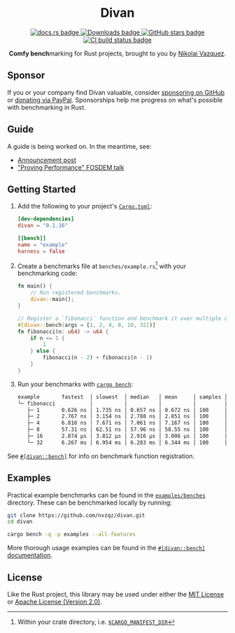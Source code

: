 <div align="center">
    <h1>Divan</h1>
    <a href="https://docs.rs/divan">
        <img src="https://img.shields.io/crates/v/divan.svg?label=docs&color=blue&logo=rust" alt="docs.rs badge">
    </a>
    <a href="https://crates.io/crates/divan">
        <img src="https://img.shields.io/crates/d/divan.svg" alt="Downloads badge">
    </a>
    <a href="https://github.com/nvzqz/divan">
        <img src="https://img.shields.io/github/stars/nvzqz/divan.svg?style=flat&color=black" alt="GitHub stars badge">
    </a>
    <a href="https://github.com/nvzqz/divan/actions/workflows/ci.yml">
        <img src="https://github.com/nvzqz/divan/actions/workflows/ci.yml/badge.svg" alt="CI build status badge">
    </a>
    <p>
        <strong>Comfy bench</strong>marking for Rust projects, brought to you by
        <a href="https://nikolaivazquez.com">Nikolai Vazquez</a>.
    </p>
</div>

## Sponsor

If you or your company find Divan valuable, consider [sponsoring on
GitHub](https://github.com/sponsors/nvzqz) or [donating via
PayPal](https://paypal.me/nvzqz). Sponsorships help me progress on what's
possible with benchmarking in Rust.

## Guide

A guide is being worked on. In the meantime, see:
- [Announcement post](https://nikolaivazquez.com/blog/divan/)
- ["Proving Performance" FOSDEM talk](https://youtu.be/P87C4jNakGs)

## Getting Started

1. Add the following to your project's [`Cargo.toml`](https://doc.rust-lang.org/cargo/reference/manifest.html):

    ```toml
    [dev-dependencies]
    divan = "0.1.16"

    [[bench]]
    name = "example"
    harness = false
    ```

2. Create a benchmarks file at `benches/example.rs`[^1] with your benchmarking code:

    ```rust
    fn main() {
        // Run registered benchmarks.
        divan::main();
    }

    // Register a `fibonacci` function and benchmark it over multiple cases.
    #[divan::bench(args = [1, 2, 4, 8, 16, 32])]
    fn fibonacci(n: u64) -> u64 {
        if n <= 1 {
            1
        } else {
            fibonacci(n - 2) + fibonacci(n - 1)
        }
    }
    ```

3. Run your benchmarks with [`cargo bench`](https://doc.rust-lang.org/cargo/commands/cargo-bench.html):

    ```txt
    example       fastest  │ slowest  │ median   │ mean     │ samples │ iters
    ╰─ fibonacci           │          │          │          │         │
       ├─ 1       0.626 ns │ 1.735 ns │ 0.657 ns │ 0.672 ns │ 100     │ 819200
       ├─ 2       2.767 ns │ 3.154 ns │ 2.788 ns │ 2.851 ns │ 100     │ 204800
       ├─ 4       6.816 ns │ 7.671 ns │ 7.061 ns │ 7.167 ns │ 100     │ 102400
       ├─ 8       57.31 ns │ 62.51 ns │ 57.96 ns │ 58.55 ns │ 100     │ 12800
       ├─ 16      2.874 µs │ 3.812 µs │ 2.916 µs │ 3.006 µs │ 100     │ 200
       ╰─ 32      6.267 ms │ 6.954 ms │ 6.283 ms │ 6.344 ms │ 100     │ 100
    ```

See [`#[divan::bench]`][bench_attr] for info on benchmark function registration.

## Examples

Practical example benchmarks can be found in the [`examples/benches`](https://github.com/nvzqz/divan/tree/main/examples/benches)
directory. These can be benchmarked locally by running:

```sh
git clone https://github.com/nvzqz/divan.git
cd divan

cargo bench -q -p examples --all-features
```

More thorough usage examples can be found in the [`#[divan::bench]` documentation][bench_attr_examples].

## License

Like the Rust project, this library may be used under either the
[MIT License](https://github.com/nvzqz/divan/blob/main/LICENSE-MIT) or
[Apache License (Version 2.0)](https://github.com/nvzqz/divan/blob/main/LICENSE-APACHE).

[^1]: Within your crate directory, i.e. [`$CARGO_MANIFEST_DIR`](https://doc.rust-lang.org/cargo/reference/environment-variables.html#environment-variables-cargo-sets-for-crates)

[bench_attr]: https://docs.rs/divan/latest/divan/attr.bench.html
[bench_attr_examples]: https://docs.rs/divan/latest/divan/attr.bench.html#examples

